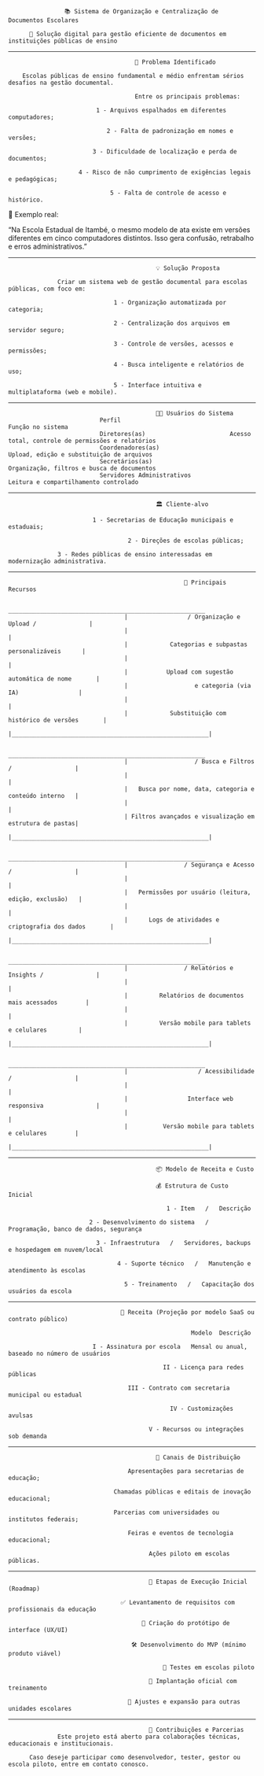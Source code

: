                     📚 Sistema de Organização e Centralização de Documentos Escolares
    
          🚀 Solução digital para gestão eficiente de documentos em instituições públicas de ensino

-------------------------------------------------------------------------------------------------------------------------

                                        🧩 Problema Identificado
    
        Escolas públicas de ensino fundamental e médio enfrentam sérios desafios na gestão documental. 
             
                                        Entre os principais problemas:
    
                             1 - Arquivos espalhados em diferentes computadores;
                                              
                                2 - Falta de padronização em nomes e versões;
                                              
                            3 - Dificuldade de localização e perda de documentos;
                                              
                        4 - Risco de não cumprimento de exigências legais e pedagógicas;
                                              
                                 5 - Falta de controle de acesso e histórico.

📌 Exemplo real:

“Na Escola Estadual de Itambé, o mesmo modelo de ata existe em versões diferentes em cinco computadores distintos. Isso gera confusão, retrabalho e erros administrativos.”

-----------------------------------------------------------------------------------------------------------------------------------------

                                              💡 Solução Proposta

                  Criar um sistema web de gestão documental para escolas públicas, com foco em:

                                  1 - Organização automatizada por categoria;
                                            
                                  2 - Centralização dos arquivos em servidor seguro;
                                            
                                  3 - Controle de versões, acessos e permissões;
                                            
                                  4 - Busca inteligente e relatórios de uso;
                                            
                                  5 - Interface intuitiva e multiplataforma (web e mobile).

-----------------------------------------------------------------------------------------------------------------------------------------

                                              🧑‍🏫 Usuários do Sistema
                              Perfil                                     Função no sistema
                              Diretores(as)	                       Acesso total, controle de permissões e relatórios
                              Coordenadores(as)	                       Upload, edição e substituição de arquivos
                              Secretários(as)	                       Organização, filtros e busca de documentos
                              Servidores Administrativos	               Leitura e compartilhamento controlado

-----------------------------------------------------------------------------------------------------------------------------------------

                                              🏛️ Cliente-alvo
                                                      
                            1 - Secretarias de Educação municipais e estaduais;

                                      2 - Direções de escolas públicas;
                                              
                  3 - Redes públicas de ensino interessadas em modernização administrativa.

 -----------------------------------------------------------------------------------------------------------------------------------------

                                                      🔧 Principais Recursos

                                      ________________________________________________________
                                     |                 / Organização e Upload /               |
                                     |                                                        |
                                     |            Categorias e subpastas personalizáveis      |
                                     |                                                        |
                                     |           Upload com sugestão automática de nome       |
                                     |                   e categoria (via IA)                 |
                                     |                                                        |
                                     |            Substituição com histórico de versões       |
                                     |________________________________________________________|

                                      ________________________________________________________
                                     |                   / Busca e Filtros /                  |
                                     |                                                        |
                                     |   Busca por nome, data, categoria e conteúdo interno   |
                                     |                                                        |
                                     | Filtros avançados e visualização em estrutura de pastas|
                                     |________________________________________________________|
                                                  
                                      ________________________________________________________
                                     |                / Segurança e Acesso /                  |
                                     |                                                        |
                                     |   Permissões por usuário (leitura, edição, exclusão)   |
                                     |                                                        |
                                     |      Logs de atividades e criptografia dos dados       |
                                     |________________________________________________________|
                                  
                                      ________________________________________________________
                                     |                / Relatórios e Insights /               |
                                     |                                                        |
                                     |         Relatórios de documentos mais acessados        |
                                     |                                                        |
                                     |         Versão mobile para tablets e celulares         |
                                     |________________________________________________________|

                                      ________________________________________________________
                                     |                    / Acessibilidade /                  |
                                     |                                                        |
                                     |                 Interface web responsiva               |
                                     |                                                        |
                                     |          Versão mobile para tablets e celulares        |
                                     |________________________________________________________|
-----------------------------------------------------------------------------------------------------------------------------------------

                                              📦 Modelo de Receita e Custo
                                                    
                                              💰 Estrutura de Custo Inicial
                                                    
                                                 1 - Item   /   Descrição
                                              
                           2 - Desenvolvimento do sistema   /   Programação, banco de dados, segurança
                                              
                             3 - Infraestrutura   /   Servidores, backups e hospedagem em nuvem/local
                                              
                                   4 - Suporte técnico   /   Manutenção e atendimento às escolas
                                              
                                     5 - Treinamento   /   Capacitação dos usuários da escola

-----------------------------------------------------------------------------------------------------------------------------------------

                                    💼 Receita (Projeção por modelo SaaS ou contrato público)
                                  
                                                        Modelo	Descrição
                                                          
                            I - Assinatura por escola	Mensal ou anual, baseado no número de usuários
                                  
                                                II - Licença para redes públicas	
                                  
                                      III - Contrato com secretaria municipal ou estadual
                                  
                                                  IV - Customizações avulsas	
                                  
                                            V - Recursos ou integrações sob demanda

-----------------------------------------------------------------------------------------------------------------------------------------

                                              📢 Canais de Distribuição         
                                                      
                                      Apresentações para secretarias de educação;
        
                                  Chamadas públicas e editais de inovação educacional;
        
                                  Parcerias com universidades ou institutos federais;
                                            
                                      Feiras e eventos de tecnologia educacional;
                                            
                                            Ações piloto em escolas públicas.

-----------------------------------------------------------------------------------------------------------------------------------------

                                            📅 Etapas de Execução Inicial (Roadmap)
                                                
                                    ✅ Levantamento de requisitos com profissionais da educação
                                                
                                          🎨 Criação do protótipo de interface (UX/UI)
                                                
                                       🛠️ Desenvolvimento do MVP (mínimo produto viável)
                                                
                                                🧪 Testes em escolas piloto
                                                
                                            🚀 Implantação oficial com treinamento
                                                
                                      🔄 Ajustes e expansão para outras unidades escolares

-----------------------------------------------------------------------------------------------------------------------------------------

                                            🤝 Contribuições e Parcerias
                  Este projeto está aberto para colaborações técnicas, educacionais e institucionais. 

          Caso deseje participar como desenvolvedor, tester, gestor ou escola piloto, entre em contato conosco.
